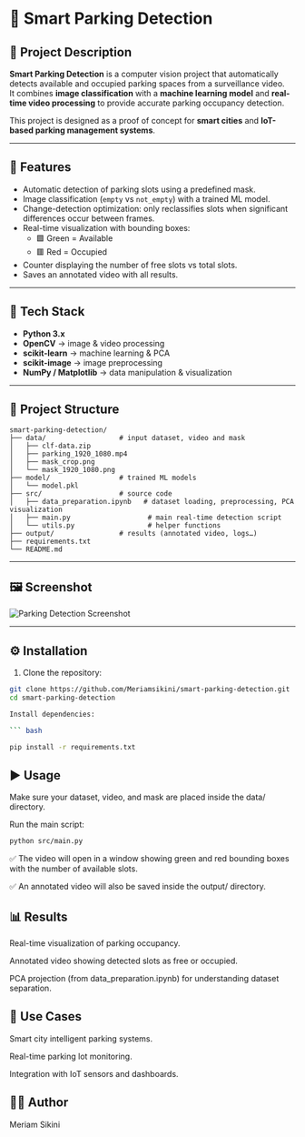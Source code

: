 # 🚗 Smart Parking Detection

## 📌 Project Description
**Smart Parking Detection** is a computer vision project that automatically detects available and occupied parking spaces from a surveillance video.  
It combines **image classification** with a **machine learning model** and **real-time video processing** to provide accurate parking occupancy detection.  

This project is designed as a proof of concept for **smart cities** and **IoT-based parking management systems**.  

---

## 🔹 Features
- Automatic detection of parking slots using a predefined mask.
- Image classification (`empty` vs `not_empty`) with a trained ML model.
- Change-detection optimization: only reclassifies slots when significant differences occur between frames.
- Real-time visualization with bounding boxes:  
  - 🟩 Green = Available  
  - 🟥 Red = Occupied
- Counter displaying the number of free slots vs total slots.
- Saves an annotated video with all results.

---

## 🔹 Tech Stack
- **Python 3.x**
- **OpenCV** → image & video processing
- **scikit-learn** → machine learning & PCA
- **scikit-image** → image preprocessing
- **NumPy / Matplotlib** → data manipulation & visualization

---

## 📂 Project Structure
```
smart-parking-detection/
├── data/                  # input dataset, video and mask
│   ├── clf-data.zip
│   ├── parking_1920_1080.mp4
│   ├── mask_crop.png
│   └── mask_1920_1080.png
├── model/                 # trained ML models
│   └── model.pkl
├── src/                   # source code
│   ├── data_preparation.ipynb   # dataset loading, preprocessing, PCA visualization
│   ├── main.py                   # main real-time detection script
│   └── utils.py                  # helper functions
├── output/                # results (annotated video, logs…)
├── requirements.txt
└── README.md
```



---

## 🖼 Screenshot
![Parking Detection Screenshot](https://your-image-link-here.com/screenshot.png)  


---

## ⚙️ Installation
1. Clone the repository:
```bash
git clone https://github.com/Meriamsikini/smart-parking-detection.git
cd smart-parking-detection

Install dependencies:

``` bash

pip install -r requirements.txt
```
## ▶️ Usage
Make sure your dataset, video, and mask are placed inside the data/ directory.

Run the main script:

```bash
python src/main.py
```
✅ The video will open in a window showing green and red bounding boxes with the number of available slots.

✅ An annotated video will also be saved inside the output/ directory.

## 📊 Results
Real-time visualization of parking occupancy.

Annotated video showing detected slots as free or occupied.

PCA projection (from data_preparation.ipynb) for understanding dataset separation.

## 🚀 Use Cases
Smart city intelligent parking systems.

Real-time parking lot monitoring.

Integration with IoT sensors and dashboards.

## 👩‍💻 Author
Meriam Sikini
